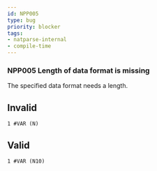 ```yaml
---
id: NPP005
type: bug
priority: blocker
tags:
- natparse-internal 
- compile-time 
---
```


### NPP005 Length of data format is missing
The specified data format needs a length.

## Invalid

```natural
1 #VAR (N)
```

## Valid

```natural
1 #VAR (N10)
```

